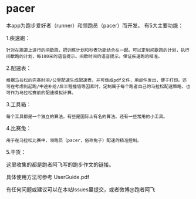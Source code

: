 # pacer
本app为跑步爱好者（runner）和领跑员（pacer）而开发。
有5大主要功能：

1.疾速跑：

    针对在跑道上进行的间歇跑，把训练计划和秒表功能结合在一起。可以定制间歇跑的计划，执行间歇跑的计划，每100米的语音提示。间歇时间的语音提示。保证疾速跑的精准。
    
2.配速表：

    根据马拉松的完赛时间/公里配速生成配速表，并可做成pdf文件，用邮件发出，便于打印。还可在考虑到起跑/中途补给/后半程撞墙等因素时，定制属于每个跑者自己的马拉松配速策略，也可作为马拉松赛前的配速模拟计算。

3.工具箱：

    每个工具都是一个独立的算法，有些是国际上有名的算法。还有一些常用的小工具。

4.比赛兔：

    用于在马拉松比赛中，领跑员（pacer，俗称兔子）配速的精准控制。

5.干货：

   这里收集的都是跑者阿飞写的跑步作文的链接。


具体使用方法可参考 UserGuide.pdf


有任何问题或建议可以在本站Issues里提交，或者微博@跑者阿飞